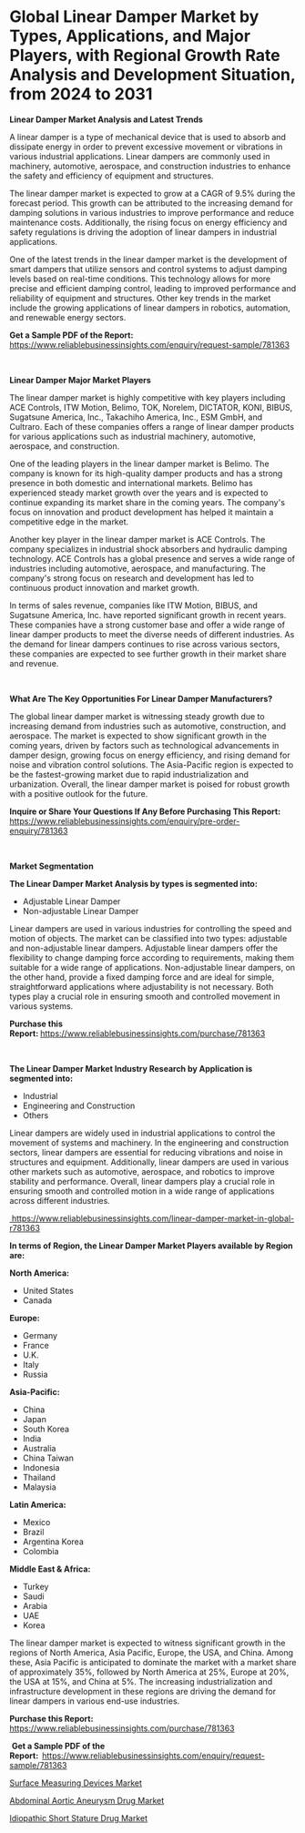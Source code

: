 <p><h1>Global Linear Damper Market by Types, Applications, and Major Players, with Regional Growth Rate Analysis and Development Situation, from 2024 to 2031</h1></p><p><strong>Linear Damper Market Analysis and Latest Trends</strong></p>
<p><p>A linear damper is a type of mechanical device that is used to absorb and dissipate energy in order to prevent excessive movement or vibrations in various industrial applications. Linear dampers are commonly used in machinery, automotive, aerospace, and construction industries to enhance the safety and efficiency of equipment and structures.</p><p>The linear damper market is expected to grow at a CAGR of 9.5% during the forecast period. This growth can be attributed to the increasing demand for damping solutions in various industries to improve performance and reduce maintenance costs. Additionally, the rising focus on energy efficiency and safety regulations is driving the adoption of linear dampers in industrial applications.</p><p>One of the latest trends in the linear damper market is the development of smart dampers that utilize sensors and control systems to adjust damping levels based on real-time conditions. This technology allows for more precise and efficient damping control, leading to improved performance and reliability of equipment and structures. Other key trends in the market include the growing applications of linear dampers in robotics, automation, and renewable energy sectors.</p></p>
<p><strong>Get a Sample PDF of the Report:&nbsp;</strong> <a href="https://www.reliablebusinessinsights.com/enquiry/request-sample/781363">https://www.reliablebusinessinsights.com/enquiry/request-sample/781363</a></p>
<p>&nbsp;</p>
<p><strong>Linear Damper Major Market Players</strong></p>
<p><p>The linear damper market is highly competitive with key players including ACE Controls, ITW Motion, Belimo, TOK, Norelem, DICTATOR, KONI, BIBUS, Sugatsune America, Inc., Takachiho America, Inc., ESM GmbH, and Cultraro. Each of these companies offers a range of linear damper products for various applications such as industrial machinery, automotive, aerospace, and construction.</p><p>One of the leading players in the linear damper market is Belimo. The company is known for its high-quality damper products and has a strong presence in both domestic and international markets. Belimo has experienced steady market growth over the years and is expected to continue expanding its market share in the coming years. The company's focus on innovation and product development has helped it maintain a competitive edge in the market.</p><p>Another key player in the linear damper market is ACE Controls. The company specializes in industrial shock absorbers and hydraulic damping technology. ACE Controls has a global presence and serves a wide range of industries including automotive, aerospace, and manufacturing. The company's strong focus on research and development has led to continuous product innovation and market growth.</p><p>In terms of sales revenue, companies like ITW Motion, BIBUS, and Sugatsune America, Inc. have reported significant growth in recent years. These companies have a strong customer base and offer a wide range of linear damper products to meet the diverse needs of different industries. As the demand for linear dampers continues to rise across various sectors, these companies are expected to see further growth in their market share and revenue.</p></p>
<p>&nbsp;</p>
<p><strong>What Are The Key Opportunities For Linear Damper Manufacturers?</strong></p>
<p><p>The global linear damper market is witnessing steady growth due to increasing demand from industries such as automotive, construction, and aerospace. The market is expected to show significant growth in the coming years, driven by factors such as technological advancements in damper design, growing focus on energy efficiency, and rising demand for noise and vibration control solutions. The Asia-Pacific region is expected to be the fastest-growing market due to rapid industrialization and urbanization. Overall, the linear damper market is poised for robust growth with a positive outlook for the future.</p></p>
<p><strong>Inquire or Share Your Questions If Any Before Purchasing This Report:</strong> <a href="https://www.reliablebusinessinsights.com/enquiry/pre-order-enquiry/781363">https://www.reliablebusinessinsights.com/enquiry/pre-order-enquiry/781363</a></p>
<p>&nbsp;</p>
<p><strong>Market Segmentation</strong></p>
<p><strong>The Linear Damper Market Analysis by types is segmented into:</strong></p>
<p><ul><li>Adjustable Linear Damper</li><li>Non-adjustable Linear Damper</li></ul></p>
<p><p>Linear dampers are used in various industries for controlling the speed and motion of objects. The market can be classified into two types: adjustable and non-adjustable linear dampers. Adjustable linear dampers offer the flexibility to change damping force according to requirements, making them suitable for a wide range of applications. Non-adjustable linear dampers, on the other hand, provide a fixed damping force and are ideal for simple, straightforward applications where adjustability is not necessary. Both types play a crucial role in ensuring smooth and controlled movement in various systems.</p></p>
<p><strong>Purchase this Report:&nbsp;</strong><a href="https://www.reliablebusinessinsights.com/purchase/781363">https://www.reliablebusinessinsights.com/purchase/781363</a></p>
<p>&nbsp;</p>
<p><strong>The Linear Damper Market Industry Research by Application is segmented into:</strong></p>
<p><ul><li>Industrial</li><li>Engineering and Construction</li><li>Others</li></ul></p>
<p><p>Linear dampers are widely used in industrial applications to control the movement of systems and machinery. In the engineering and construction sectors, linear dampers are essential for reducing vibrations and noise in structures and equipment. Additionally, linear dampers are used in various other markets such as automotive, aerospace, and robotics to improve stability and performance. Overall, linear dampers play a crucial role in ensuring smooth and controlled motion in a wide range of applications across different industries.</p></p>
<p><a href="https://www.reliablebusinessinsights.com/linear-damper-market-in-global-r781363">&nbsp;https://www.reliablebusinessinsights.com/linear-damper-market-in-global-r781363</a></p>
<p><strong>In terms of Region, the Linear Damper Market Players available by Region are:</strong></p>
<p>
    <p> <strong> North America: </strong>
        <ul>
            <li>United States</li>
            <li>Canada</li>
        </ul>
        </p> 
    <p> <strong> Europe: </strong>
        <ul>
            <li>Germany</li>
            <li>France</li>
            <li>U.K.</li>
            <li>Italy</li>
            <li>Russia</li>
        </ul>
        </p> 
    <p> <strong> Asia-Pacific: </strong>
        <ul>
            <li>China</li>
            <li>Japan</li>
            <li>South Korea</li>
            <li>India</li>
            <li>Australia</li>
            <li>China Taiwan</li>
            <li>Indonesia</li>
            <li>Thailand</li>
            <li>Malaysia</li>
        </ul>
        </p> 
    <p> <strong> Latin America: </strong>
        <ul>
            <li>Mexico</li>
            <li>Brazil</li>
            <li>Argentina Korea</li>
            <li>Colombia</li>
        </ul>
        </p> 
    <p> <strong> Middle East & Africa: </strong>
        <ul>
            <li>Turkey</li>
            <li>Saudi</li>
            <li>Arabia</li>
            <li>UAE</li>
            <li>Korea</li>
        </ul>
    </p>
    </p>
<p><p>The linear damper market is expected to witness significant growth in the regions of North America, Asia Pacific, Europe, the USA, and China. Among these, Asia Pacific is anticipated to dominate the market with a market share of approximately 35%, followed by North America at 25%, Europe at 20%, the USA at 15%, and China at 5%. The increasing industrialization and infrastructure development in these regions are driving the demand for linear dampers in various end-use industries.</p></p>
<p><strong>Purchase this Report: </strong><a href="https://www.reliablebusinessinsights.com/purchase/781363">https://www.reliablebusinessinsights.com/purchase/781363</a></p>
<p>&nbsp;<strong>Get a Sample PDF of the Report:&nbsp;&nbsp;</strong><a href="https://www.reliablebusinessinsights.com/enquiry/request-sample/781363">https://www.reliablebusinessinsights.com/enquiry/request-sample/781363</a></p>
<p><strong></strong></p>
<p><p><a href="https://github.com/hlspriggs/Market-Research-Report-List-1/blob/main/surface-measuring-devices-market.md">Surface Measuring Devices Market</a></p><p><a href="https://github.com/ksleyeze/Market-Research-Report-List-1/blob/main/abdominal-aortic-aneurysm-drug-market.md">Abdominal Aortic Aneurysm Drug Market</a></p><p><a href="https://github.com/hskmn/Market-Research-Report-List-1/blob/main/idiopathic-short-stature-drug-market.md">Idiopathic Short Stature Drug Market</a></p></p>